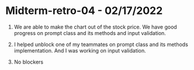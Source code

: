 # Midterm-retro-04 - 02/17/2022

1. We are able to make the chart out of the stock price. We have good progress on prompt class and its methods and input validation.

2. I helped unblock one of my teammates on prompt class and its methods implementation. And I was working on input validation.

3. No blockers
